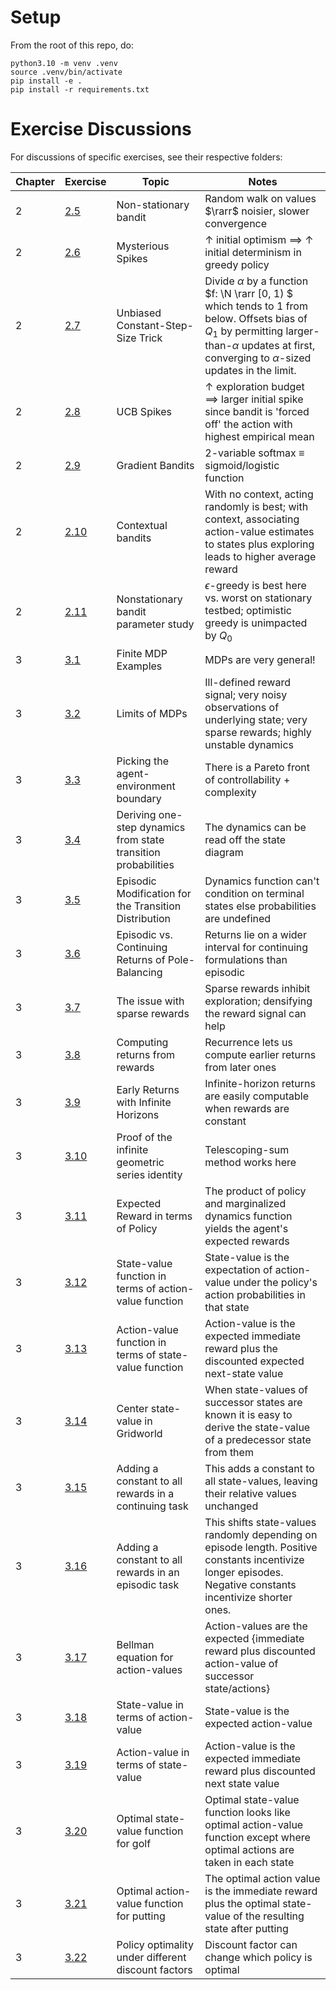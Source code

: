 # Setup

From the root of this repo, do:
```
python3.10 -m venv .venv
source .venv/bin/activate
pip install -e .
pip install -r requirements.txt
```

# Exercise Discussions

For discussions of specific exercises, see their respective folders:

| Chapter | Exercise | Topic | Notes |
|---------|----------|-------|-------|
| 2       | [2.5](./docs/ch02_ex02-05/README.md) | Non-stationary bandit | Random walk on values $\rarr$ noisier, slower convergence |
| 2       | [2.6](./docs/ch02_ex02-06/README.md) | Mysterious Spikes | &uarr; initial optimism $\implies$ &uarr; initial determinism in greedy policy |
|2 |[2.7](./docs/ch02_ex02-07/README.md) | Unbiased Constant-Step-Size Trick | Divide $\alpha$ by a function $f: \N \rarr [0, 1) $ which tends to 1 from below. Offsets bias of $Q_1$ by permitting larger-than-$\alpha$ updates at first, converging to $\alpha$-sized updates in the limit. |
|2|[2.8](./docs/ch02_ex02-08/README.md)|UCB Spikes| &uarr; exploration budget $\implies$ larger initial spike since bandit is 'forced off' the action with highest empirical mean |
|2|[2.9](./docs/ch02_ex02-09/README.md)|Gradient Bandits| 2-variable softmax $\equiv$ sigmoid/logistic function |
|2|[2.10](./docs/ch02_ex02-10/README.md)|Contextual bandits| With no context, acting randomly is best; with context, associating action-value estimates to states plus exploring  leads to higher average reward |
|2|[2.11](./docs/ch02_ex02-11/README.md) | Nonstationary bandit parameter study | $\epsilon$-greedy is best here vs. worst on stationary testbed; optimistic greedy is unimpacted by $Q_0$|
|3| [3.1](./docs/ch03_ex03-01/README.md) | Finite MDP Examples | MDPs are very general! |
|3|[3.2](./docs/ch03_ex03-02/README.md) | Limits of MDPs | Ill-defined reward signal; very noisy observations of underlying state; very sparse rewards; highly unstable dynamics
|3|[3.3](./docs/ch03_ex03-03/README.md) | Picking the agent-environment boundary | There is a Pareto front of controllability + complexity |
|3|[3.4](./docs/ch03_ex03-04/README.md) | Deriving one-step dynamics from state transition probabilities | The dynamics can be read off the state diagram | 
|3| [3.5](./docs/ch03_ex03-05/README.md) | Episodic Modification for the Transition Distribution | Dynamics function can't condition on terminal states else probabilities are undefined |
|3|[3.6](./docs/ch03_ex03-06/README.md) | Episodic vs. Continuing Returns of Pole-Balancing | Returns lie on a wider interval for continuing formulations than episodic |
|3|[3.7](./docs/ch03_ex03-07/README.md) | The issue with sparse rewards | Sparse rewards inhibit exploration; densifying the reward signal can help |
|3|[3.8](./docs/ch03_ex03-08/README.md) | Computing returns from rewards | Recurrence lets us compute earlier returns from later ones |
|3|[3.9](./docs/ch03_ex03-09/README.md) | Early Returns with Infinite Horizons | Infinite-horizon returns are easily computable when rewards are constant |
|3|[3.10](./docs/ch03_ex03-10/README.md) | Proof of the infinite geometric series identity | Telescoping-sum method works here |
|3|[3.11](./docs/ch02_ex03-11/README.md) | Expected Reward in terms of Policy | The product of policy and marginalized dynamics function yields the agent's expected rewards |
|3|[3.12](./docs/ch03_ex03-12/README.md) | State-value function in terms of action-value function | State-value is the expectation of action-value under the policy's action probabilities in that state |
|3|[3.13](./docs/ch03_ex03-13/README.md) | Action-value function in terms of state-value function | Action-value is the expected immediate reward plus the discounted expected next-state value |
|3|[3.14](./docs/ch03_ex03-14/README.md) | Center state-value in Gridworld | When state-values of successor states are known it is easy to derive the state-value of a predecessor state from them |
|3|[3.15](./docs/ch03_ex03-15/README.md) | Adding a constant to all rewards in a continuing task | This adds a constant to all state-values, leaving their relative values unchanged |
|3|[3.16](./docs/ch03_ex03-16/README.md) | Adding a constant to all rewards in an episodic task | This shifts state-values randomly depending on episode length. Positive constants incentivize longer episodes. Negative constants incentivize shorter ones. |
|3|[3.17](./docs/ch03_ex03-17/README.md) | Bellman equation for action-values | Action-values are the expected {immediate reward plus discounted action-value of successor state/actions} | 
|3|[3.18](./docs/ch03_ex03-18/README.md) | State-value in terms of action-value | State-value is the expected action-value |
|3|[3.19](./docs/ch03_ex03-19/README.md) | Action-value in terms of state-value | Action-value is the expected immediate reward plus discounted next state value |
|3|[3.20](./docs/ch03_ex03-20/README.md) | Optimal state-value function for golf | Optimal state-value function looks like optimal action-value function except where optimal actions are taken in each state |
|3|[3.21](./docs/ch03_ex03-21/README.md) | Optimal action-value function for putting | The optimal action value is the immediate reward plus the optimal state-value of the resulting state after putting |
|3|[3.22](./docs/ch03_ex03-22/README.md) | Policy optimality under different discount factors | Discount factor can change which policy is optimal |